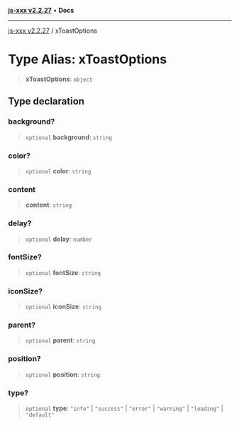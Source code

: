 [**js-xxx v2.2.27**](../README.md) • **Docs**

***

[js-xxx v2.2.27](../README.md) / xToastOptions

# Type Alias: xToastOptions

> **xToastOptions**: `object`

## Type declaration

### background?

> `optional` **background**: `string`

### color?

> `optional` **color**: `string`

### content

> **content**: `string`

### delay?

> `optional` **delay**: `number`

### fontSize?

> `optional` **fontSize**: `string`

### iconSize?

> `optional` **iconSize**: `string`

### parent?

> `optional` **parent**: `string`

### position?

> `optional` **position**: `string`

### type?

> `optional` **type**: `"info"` \| `"success"` \| `"error"` \| `"warning"` \| `"loading"` \| `"default"`
